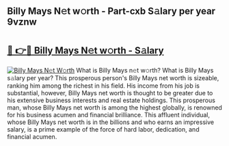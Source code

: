 ## Billy Mays N𝚎t w𝚘rth - Part-cxb S𝚊lary per year 9vznw

# <h2><a href="http://gc0dx2f.nevu.top/?p=Billy+Mays">🔗 👉🔴 Billy Mays N𝚎t w𝚘rth - S𝚊lary</a></h2>

[![Billy Mays N𝚎t W𝚘rth](https://i.imgur.com/Oavwk0R.jpeg)](http://gc0dx2f.nevu.top/?p=Billy+Mays)
What is Billy Mays n𝚎t w𝚘rth? What is Billy Mays s𝚊lary per year?
This prosperous person's Billy Mays net worth is sizeable, ranking him among the richest in his field. His income from his job is substantial, however, Billy Mays net worth is thought to be greater due to his extensive business interests and real estate holdings. This prosperous man, whose Billy Mays net worth is among the highest globally, is renowned for his business acumen and financial brilliance. This affluent individual, whose Billy Mays net worth is in the billions and who earns an impressive salary, is a prime example of the force of hard labor, dedication, and financial acumen.
